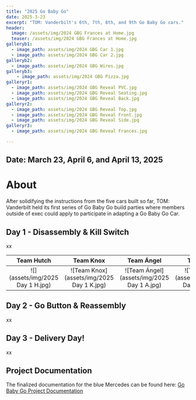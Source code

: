 ```yaml
---
title: "2025 Go Baby Go"
date: 2025-3-23
excerpt: "TOM: Vanderbilt's 6th, 7th, 8th, and 9th Go Baby Go cars."
header:
  image: /assets/img/2024 GBG Frances at Home.jpg
  teaser: /assets/img/2024 GBG Frances at Home.jpg
galleryb1:
  - image_path: assets/img/2024 GBG Car 1.jpg
  - image_path: assets/img/2024 GBG Car 2.jpg 
galleryb2:
  - image_path: assets/img/2024 GBG Wires.jpg
galleryb3:
    - image_path: assets/img/2024 GBG Pizza.jpg
galleryr1:
  - image_path: assets/img/2024 GBG Reveal PVC.jpg
  - image_path: assets/img/2024 GBG Reveal Seating.jpg
  - image_path: assets/img/2024 GBG Reveal Back.jpg
galleryr2:
  - image_path: assets/img/2024 GBG Reveal Top.jpg
  - image_path: assets/img/2024 GBG Reveal Front.jpg
  - image_path: assets/img/2024 GBG Reveal Side.jpg
galleryr3:
  - image_path: assets/img/2024 GBG Reveal Frances.jpg

---
```


## Date: March 23, April 6, and April 13, 2025<br>

# About

After solidifying the instructions from the five cars built so far, TOM: Vanderbilt held its first series of Go Baby Go build parties where members outside of exec could apply to participate in adapting a Go Baby Go Car.

## Day 1 - Disassembly & Kill Switch

xx

| Team Hutch     | Team Knox | Team Ángel | Team BJ |
| :-----------: |:--------------:| :-----:| :----------: |
| ![](assets/img/2025 Day 1 H.jpg)  | ![Team Knox](assets/img/2025 Day 1 K.jpg)  | ![Team Ángel](assets/img/2025 Day 1 A.jpg) | ![Team BJ](assets/img/2025 Day 1 B.jpg) |



## Day 2 - Go Button & Reassembly

xx

## Day 3 - Delivery Day!

xx

## Project Documentation

The finalized documentation for the blue Mercedes can be found here: [Go Baby Go Project Documentation](https://tomglobal.org/project?id=65dce93dc360e629290718f4)
